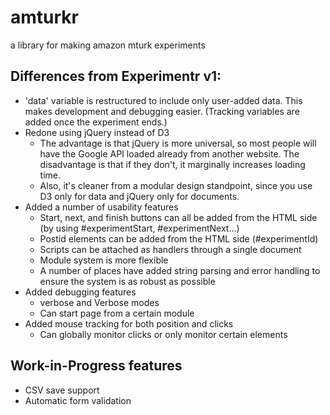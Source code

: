 # amturkr
a library for making amazon mturk experiments

## Differences from Experimentr v1:

- 'data' variable is restructured to include only user-added data. This makes development and debugging easier. (Tracking variables are added once the experiment ends.)
- Redone using jQuery instead of D3
  - The advantage is that jQuery is more universal, so most people will have the Google API loaded already from another website. The disadvantage is that if they don't, it marginally increases loading time.
  - Also, it's cleaner from a modular design standpoint, since you use D3 only for data and jQuery only for documents.
- Added a number of usability features
  - Start, next, and finish buttons can all be added from the HTML side (by using #experimentStart, #experimentNext...)
  - Postid elements can be added from the HTML side (#experimentId)
  - Scripts can be attached as handlers through a single document
  - Module system is more flexible
  - A number of places have added string parsing and error handling to ensure the system is as robust as possible
- Added debugging features
  - verbose and Verbose modes
  - Can start page from a certain module
- Added mouse tracking for both position and clicks
  - Can globally monitor clicks or only monitor certain elements
  
## Work-in-Progress features

- CSV save support
- Automatic form validation
